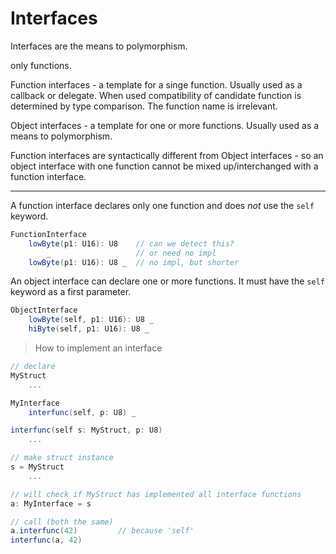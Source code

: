 # Interfaces

Interfaces are the means to polymorphism.

only functions.

Function interfaces - a template for a singe function. Usually used as a callback or delegate. When used compatibility of candidate function is determined by type comparison. The function name is irrelevant.

Object interfaces - a template for one or more functions. Usually used as a means to polymorphism.

Function interfaces are syntactically different from Object interfaces - so an object interface with one function cannot be mixed up/interchanged with a function interface.

---

A function interface declares only one function and does _not_ use the `self` keyword.

```C#
FunctionInterface
    lowByte(p1: U16): U8    // can we detect this?
        _                   // or need no impl
    lowByte(p1: U16): U8 _  // no impl, but shorter
```

An object interface can declare one or more functions. It must have the `self` keyword as a first parameter.

```C#
ObjectInterface
    lowByte(self, p1: U16): U8 _
    hiByte(self, p1: U16): U8 _
```

> How to implement an interface

```C#
// declare
MyStruct
    ...

MyInterface
    interfunc(self, p: U8) _

interfunc(self s: MyStruct, p: U8)
    ...

// make struct instance
s = MyStruct
    ...

// will check if MyStruct has implemented all interface functions
a: MyInterface = s

// call (both the same)
a.interfunc(42)         // because 'self'
interfunc(a, 42)
```
